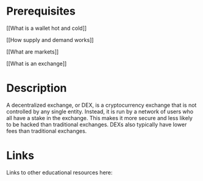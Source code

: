 # Prerequisites
[[What is a wallet hot and cold]]


[[How supply and demand works]]


[[What are markets]]


[[What is an exchange]]

# Description
  
A decentralized exchange, or DEX, is a cryptocurrency exchange that is not controlled by any single entity. Instead, it is run by a network of users who all have a stake in the exchange. This makes it more secure and less likely to be hacked than traditional exchanges. DEXs also typically have lower fees than traditional exchanges.

# Links
Links to other educational resources here:

